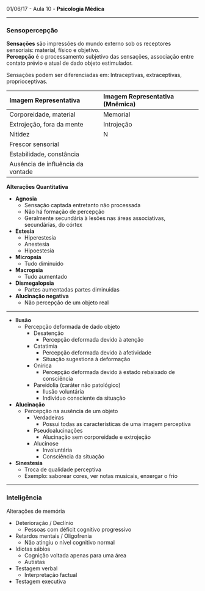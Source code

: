 01/06/17 - Aula 10 - **Psicologia Médica**

---

### Sensopercepção

**Sensações** são impressões do mundo externo sob os receptores sensoriais: material, físico e objetivo.  
**Percepção** é o processamento subjetivo das sensações, associação entre contato prévio e atual de dado objeto estimulador.

Sensações podem ser diferenciadas em: Intraceptivas, extraceptivas, proprioceptivas.

| **Imagem Representativa** | **Imagem Representativa \(Mnêmica\)** |
| :--- | :--- |
| Corporeidade, material | Memorial |
| Extrojeção, fora da mente | Introjeção |
| Nitidez | N |
| Frescor sensorial |  |
| Estabilidade, constância |  |
| Ausência de influência da vontade |  |

**Alterações Quantitativa**

* **Agnosia**
  * Sensação captada entretanto não processada
  * Não há formação de percepção
  * Geralmente secundária à lesões nas áreas associativas, secundárias, do córtex 
* **Estesia**
  * Hiperestesia
  * Anestesia
  * Hipoestesia
* **Micropsia**
  * Tudo diminuido
* **Macropsia**
  * Tudo aumentado
* **Dismegalopsia**
  * Partes aumentadas partes diminuidas
* **Alucinação negativa**
  * Não percepção de um objeto real

---

* **Ilusão**
  * Percepção deformada de dado objeto
    * Desatenção
      * Percepção deformada devido à atenção
    * Catatimia
      * Percepção deformada devido à afetividade
      * Situação sugestiona à deformação
    * Onírica
      * Percepção deformada devido à estado rebaixado de consciência
    * Pareidolia \(caráter não patológico\)
      * Ilusão voluntária
      * Indivíduo consciente da situação
* **Alucinação**
  * Percepção na ausência de um objeto
    * Verdadeiras
      * Possui todas as características de uma imagem perceptiva
    * Pseudoalucinações
      * Alucinação sem corporeidade e extrojeção
    * Alucinose
      * Involuntária
      * Consciência da situação
* **Sinestesia**
  * Troca de qualidade perceptiva
  * Exemplo: saborear cores, ver notas musicais, enxergar o frio

---

### Inteligência

Alterações de memória

* Deterioração / Declínio
  * Pessoas com déficit cognitivo progressivo
* Retardos mentais / Oligofrenia
  * Não atingiu o nível cognitivo normal
* Idiotas sábios
  * Cognição voltada apenas para uma área
  * Autistas
* Testagem verbal
  * Interpretação factual
* Testagem executiva



